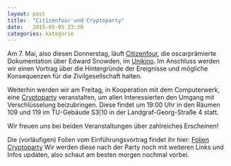 ```yaml
---
layout: post
title:  "Citizenfour und Cryptoparty"
date:   2015-05-05 23:30
categories: kategorie
---
```


Am 7. Mai, also diesen Donnerstag, läuft [Citizenfour](https://citizenfourfilm.com/), die oscarprämierte Dokumentation über Edward Snowden, im
[Unikino](https://www.filmkreis.tu-darmstadt.de/programm/aktuell/2300/Citizenfour).
Im Anschluss werden wir einen Vortrag über die Hintergründe der Ereignisse und mögliche Konsequenzen für die Zivilgesellschaft halten.

Weiterhin werden wir am Freitag, in Kooperation mit dem Computerwerk, eine [Cryptoparty](http://www.computerwerk.org/cryptoparty.html) veranstalten,
um allen Interessierten den Umgang mit Verschlüsselung beizubringen. Diese findet um 19:00 Uhr in den Räumen 109 und 119 im TU-Gebäude S3|10 in der
Landgraf-Georg-Straße 4 statt.

Wir freuen uns bei beiden Veranstaltungen über zahlreiches Erscheinen!

Die (vorläufigen) Folien vom Einführungsvortrag findet ihr hier: [Folien Cryptoparty](/downloads/2015-05-08-cryptopartyfolien.pdf)
Wir werden diese nach der Party noch mit weiteren Links und Infos updaten, also schaut am besten morgen nochmal vorbei.
